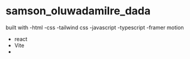 # samson_oluwadamilre_dada
built with
-html
-css
-tailwind css
-javascript
-typescript
-framer motion
- react
- Vite
- 
